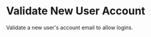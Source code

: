 # Validate New User Account
Validate a new user's account email to allow logins.

<api-endpoint openapi-path="../../../../cat-php-api_openapi.json" endpoint="/api/v1/users/{uid}/validate" method="post" />
